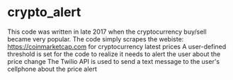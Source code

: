 # crypto_alert
This code was written in late 2017 when the cryptocurrency buy/sell became very popular. 
The code simply scrapes the webiste: https://coinmarketcap.com for cryptocurrency latest prices
A user-defined threshold is set for the code to realize it needs to alert the user about the price change
The Twilio API is used to send a text message to the user's cellphone about the price alert
